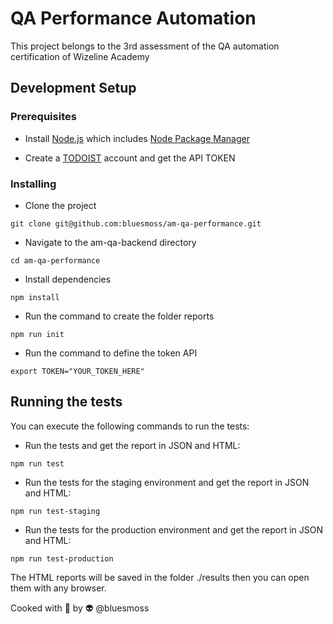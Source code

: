 # QA Performance Automation

This project belongs to the 3rd assessment of the QA automation certification of Wizeline Academy

## Development Setup

### Prerequisites


- Install [Node.js](https://nodejs.org/en/ "Node.js") which includes [Node Package Manager](https://www.npmjs.com/get-npm "Node Package Manager")

- Create a [TODOIST](https://todoist.com/ "TODOIST") account and get the API TOKEN

### Installing

- Clone the project 


```
git clone git@github.com:bluesmoss/am-qa-performance.git
```

- Navigate to the  am-qa-backend directory

```
cd am-qa-performance
```

- Install dependencies

```
npm install
```

- Run the command to create the folder reports

```
npm run init
```

-  Run the command to define the token API

```
export TOKEN="YOUR_TOKEN_HERE"
```

## Running the tests

You can execute the following commands to run the tests:

- Run the tests and get the report in JSON and HTML:

```
npm run test
```

- Run the tests for the staging environment and get the report in JSON and HTML:

```
npm run test-staging
```

- Run the tests for the production environment and get the report in JSON and HTML:

```
npm run test-production
```

The HTML reports will be saved in the folder ./results  then you can open them with any browser.

Cooked with 💙 by 👽 @bluesmoss